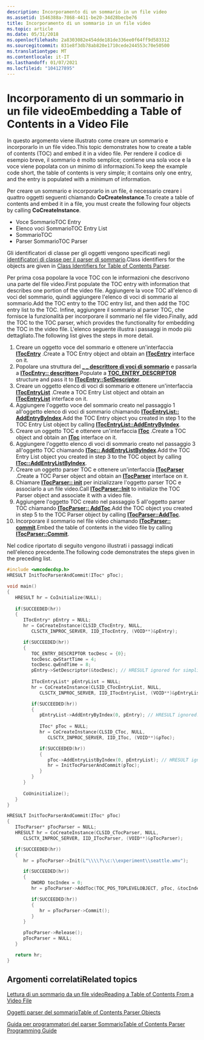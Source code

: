 ```yaml
---
description: Incorporamento di un sommario in un file video
ms.assetid: 1546388a-7868-4411-be20-34d28becbe76
title: Incorporamento di un sommario in un file video
ms.topic: article
ms.date: 05/31/2018
ms.openlocfilehash: 2a8303082e454dde181de336ee0f64ff9d583312
ms.sourcegitcommit: 831e8f3db78ab820e1710cede244553c70e50500
ms.translationtype: MT
ms.contentlocale: it-IT
ms.lasthandoff: 01/07/2021
ms.locfileid: "104127895"
---
```

# <a name="embedding-a-table-of-contents-in-a-video-file"></a><span data-ttu-id="0d525-103">Incorporamento di un sommario in un file video</span><span class="sxs-lookup"><span data-stu-id="0d525-103">Embedding a Table of Contents in a Video File</span></span>

<span data-ttu-id="0d525-104">In questo argomento viene illustrato come creare un sommario e incorporarlo in un file video.</span><span class="sxs-lookup"><span data-stu-id="0d525-104">This topic demonstrates how to create a table of contents (TOC) and embed it in a video file.</span></span> <span data-ttu-id="0d525-105">Per rendere il codice di esempio breve, il sommario è molto semplice; contiene una sola voce e la voce viene popolata con un minimo di informazioni.</span><span class="sxs-lookup"><span data-stu-id="0d525-105">To keep the example code short, the table of contents is very simple; it contains only one entry, and the entry is populated with a minimum of information.</span></span>

<span data-ttu-id="0d525-106">Per creare un sommario e incorporarlo in un file, è necessario creare i quattro oggetti seguenti chiamando **CoCreateInstance**.</span><span class="sxs-lookup"><span data-stu-id="0d525-106">To create a table of contents and embed it in a file, you must create the following four objects by calling **CoCreateInstance**.</span></span>

-   <span data-ttu-id="0d525-107">Voce Sommario</span><span class="sxs-lookup"><span data-stu-id="0d525-107">TOC Entry</span></span>
-   <span data-ttu-id="0d525-108">Elenco voci Sommario</span><span class="sxs-lookup"><span data-stu-id="0d525-108">TOC Entry List</span></span>
-   <span data-ttu-id="0d525-109">Sommario</span><span class="sxs-lookup"><span data-stu-id="0d525-109">TOC</span></span>
-   <span data-ttu-id="0d525-110">Parser Sommario</span><span class="sxs-lookup"><span data-stu-id="0d525-110">TOC Parser</span></span>

<span data-ttu-id="0d525-111">Gli identificatori di classe per gli oggetti vengono specificati negli [identificatori di classe per il parser di sommario](class-identifiers-for-toc-parser.md).</span><span class="sxs-lookup"><span data-stu-id="0d525-111">Class identifiers for the objects are given in [Class Identifiers for Table of Contents Parser](class-identifiers-for-toc-parser.md).</span></span>

<span data-ttu-id="0d525-112">Per prima cosa popolare la voce TOC con le informazioni che descrivono una parte del file video.</span><span class="sxs-lookup"><span data-stu-id="0d525-112">First populate the TOC entry with information that describes one portion of the video file.</span></span> <span data-ttu-id="0d525-113">Aggiungere la voce TOC all'elenco di voci del sommario, quindi aggiungere l'elenco di voci di sommario al sommario.</span><span class="sxs-lookup"><span data-stu-id="0d525-113">Add the TOC entry to the TOC entry list, and then add the TOC entry list to the TOC.</span></span> <span data-ttu-id="0d525-114">Infine, aggiungere il sommario al parser TOC, che fornisce la funzionalità per incorporare il sommario nel file video.</span><span class="sxs-lookup"><span data-stu-id="0d525-114">Finally, add the TOC to the TOC parser, which provides the functionality for embedding the TOC in the video file.</span></span> <span data-ttu-id="0d525-115">L'elenco seguente illustra i passaggi in modo più dettagliato.</span><span class="sxs-lookup"><span data-stu-id="0d525-115">The following list gives the steps in more detail.</span></span>

1.  <span data-ttu-id="0d525-116">Creare un oggetto voce del sommario e ottenere un'interfaccia [**ITocEntry**](/windows/desktop/api/wmcodecdsp/nn-wmcodecdsp-itocentry) .</span><span class="sxs-lookup"><span data-stu-id="0d525-116">Create a TOC Entry object and obtain an [**ITocEntry**](/windows/desktop/api/wmcodecdsp/nn-wmcodecdsp-itocentry) interface on it.</span></span>
2.  <span data-ttu-id="0d525-117">Popolare una struttura del [**\_ \_ descrittore di voci di sommario**](/windows/desktop/api/wmcodecdsp/ns-wmcodecdsp-toc_entry_descriptor) e passarla a [**ITocEntry:: descrittore**](/windows/desktop/api/wmcodecdsp/nf-wmcodecdsp-itocentry-setdescriptor).</span><span class="sxs-lookup"><span data-stu-id="0d525-117">Populate a [**TOC\_ENTRY\_DESCRIPTOR**](/windows/desktop/api/wmcodecdsp/ns-wmcodecdsp-toc_entry_descriptor) structure and pass it to [**ITocEntry::SetDescriptor**](/windows/desktop/api/wmcodecdsp/nf-wmcodecdsp-itocentry-setdescriptor).</span></span>
3.  <span data-ttu-id="0d525-118">Creare un oggetto elenco di voci di sommario e ottenere un'interfaccia [**ITocEntryList**](/windows/desktop/api/wmcodecdsp/nn-wmcodecdsp-itocentrylist) .</span><span class="sxs-lookup"><span data-stu-id="0d525-118">Create a TOC Entry List object and obtain an [**ITocEntryList**](/windows/desktop/api/wmcodecdsp/nn-wmcodecdsp-itocentrylist) interface on it.</span></span>
4.  <span data-ttu-id="0d525-119">Aggiungere l'oggetto voce del sommario creato nel passaggio 1 all'oggetto elenco di voci di sommario chiamando [**ITocEntryList:: AddEntryByIndex**](/windows/desktop/api/wmcodecdsp/nf-wmcodecdsp-itocentrylist-addentrybyindex).</span><span class="sxs-lookup"><span data-stu-id="0d525-119">Add the TOC Entry object you created in step 1 to the TOC Entry List object by calling [**ITocEntryList::AddEntryByIndex**](/windows/desktop/api/wmcodecdsp/nf-wmcodecdsp-itocentrylist-addentrybyindex).</span></span>
5.  <span data-ttu-id="0d525-120">Creare un oggetto TOC e ottenere un'interfaccia [**IToc**](/windows/desktop/api/wmcodecdsp/nn-wmcodecdsp-itoc) .</span><span class="sxs-lookup"><span data-stu-id="0d525-120">Create a TOC object and obtain an [**IToc**](/windows/desktop/api/wmcodecdsp/nn-wmcodecdsp-itoc) interface on it.</span></span>
6.  <span data-ttu-id="0d525-121">Aggiungere l'oggetto elenco di voci di sommario creato nel passaggio 3 all'oggetto TOC chiamando [**IToc:: AddEntryListByIndex**](/windows/desktop/api/wmcodecdsp/nf-wmcodecdsp-itoc-addentrylistbyindex).</span><span class="sxs-lookup"><span data-stu-id="0d525-121">Add the TOC Entry List object you created in step 3 to the TOC object by calling [**IToc::AddEntryListByIndex**](/windows/desktop/api/wmcodecdsp/nf-wmcodecdsp-itoc-addentrylistbyindex).</span></span>
7.  <span data-ttu-id="0d525-122">Creare un oggetto parser TOC e ottenere un'interfaccia [**ITocParser**](/windows/desktop/api/wmcodecdsp/nn-wmcodecdsp-itocparser) .</span><span class="sxs-lookup"><span data-stu-id="0d525-122">Create a TOC Parser object and obtain an [**ITocParser**](/windows/desktop/api/wmcodecdsp/nn-wmcodecdsp-itocparser) interface on it.</span></span>
8.  <span data-ttu-id="0d525-123">Chiamare [**ITocParser:: init**](/windows/desktop/api/wmcodecdsp/nf-wmcodecdsp-itocparser-init) per inizializzare l'oggetto parser TOC e associarlo a un file video.</span><span class="sxs-lookup"><span data-stu-id="0d525-123">Call [**ITocParser::Init**](/windows/desktop/api/wmcodecdsp/nf-wmcodecdsp-itocparser-init) to initialize the TOC Parser object and associate it with a video file.</span></span>
9.  <span data-ttu-id="0d525-124">Aggiungere l'oggetto TOC creato nel passaggio 5 all'oggetto parser TOC chiamando [**ITocParser:: AddToc**](/windows/desktop/api/wmcodecdsp/nf-wmcodecdsp-itocparser-addtoc).</span><span class="sxs-lookup"><span data-stu-id="0d525-124">Add the TOC object you created in step 5 to the TOC Parser object by calling [**ITocParser::AddToc**](/windows/desktop/api/wmcodecdsp/nf-wmcodecdsp-itocparser-addtoc).</span></span>
10. <span data-ttu-id="0d525-125">Incorporare il sommario nel file video chiamando [**ITocParser:: commit**](/windows/desktop/api/wmcodecdsp/nf-wmcodecdsp-itocparser-commit).</span><span class="sxs-lookup"><span data-stu-id="0d525-125">Embed the table of contents in the video file by calling [**ITocParser::Commit**](/windows/desktop/api/wmcodecdsp/nf-wmcodecdsp-itocparser-commit).</span></span>

<span data-ttu-id="0d525-126">Nel codice riportato di seguito vengono illustrati i passaggi indicati nell'elenco precedente.</span><span class="sxs-lookup"><span data-stu-id="0d525-126">The following code demonstrates the steps given in the preceding list.</span></span>


```C++
#include <wmcodecdsp.h>
HRESULT InitTocParserAndCommit(IToc* pToc);

void main()
{
   HRESULT hr = CoInitialize(NULL);
   
   if(SUCCEEDED(hr))
   {    
      ITocEntry* pEntry = NULL;
      hr = CoCreateInstance(CLSID_CTocEntry, NULL, 
         CLSCTX_INPROC_SERVER, IID_ITocEntry, (VOID**)&pEntry); 

      if(SUCCEEDED(hr))
      {
         TOC_ENTRY_DESCRIPTOR tocDesc = {0};
         tocDesc.qwStartTime = 4; 
         tocDesc.qwEndTime = 8;
         pEntry->SetDescriptor(&tocDesc); // HRESULT ignored for simplicity.    
    
         ITocEntryList* pEntryList = NULL;
         hr = CoCreateInstance(CLSID_CTocEntryList, NULL, 
            CLSCTX_INPROC_SERVER, IID_ITocEntryList, (VOID**)&pEntryList);

         if(SUCCEEDED(hr))
         {
            pEntryList->AddEntryByIndex(0, pEntry); // HRESULT ignored.
      
            IToc* pToc = NULL;
            hr = CoCreateInstance(CLSID_CToc, NULL, 
               CLSCTX_INPROC_SERVER, IID_IToc, (VOID**)&pToc);

            if(SUCCEEDED(hr))
            {
               pToc->AddEntryListByIndex(0, pEntryList); // HRESULT ignored.
               hr = InitTocParserAndCommit(pToc);
            }
         }
      }
     
      CoUninitialize();
   }
}

HRESULT InitTocParserAndCommit(IToc* pToc)
{
   ITocParser* pTocParser = NULL;
   HRESULT hr = CoCreateInstance(CLSID_CTocParser, NULL, 
      CLSCTX_INPROC_SERVER, IID_ITocParser, (VOID**)&pTocParser);

   if(SUCCEEDED(hr))
   {
      hr = pTocParser->Init(L"\\\\?\\c:\\experiment\\seattle.wmv");

      if(SUCCEEDED(hr))
      {
         DWORD tocIndex = 0;
         hr = pTocParser->AddToc(TOC_POS_TOPLEVELOBJECT, pToc, &tocIndex);

         if(SUCCEEDED(hr))
         {
            hr = pTocParser->Commit();
         }
      }

      pTocParser->Release();
      pTocParser = NULL;
   }

   return hr;
}
```



## <a name="related-topics"></a><span data-ttu-id="0d525-127">Argomenti correlati</span><span class="sxs-lookup"><span data-stu-id="0d525-127">Related topics</span></span>

<dl> <dt>

[<span data-ttu-id="0d525-128">Lettura di un sommario da un file video</span><span class="sxs-lookup"><span data-stu-id="0d525-128">Reading a Table of Contents From a Video File</span></span>](reading-a-table-of-contents-from-a-video-file.md)
</dt> <dt>

[<span data-ttu-id="0d525-129">Oggetti parser del sommario</span><span class="sxs-lookup"><span data-stu-id="0d525-129">Table of Contents Parser Objects</span></span>](toc-parser-objects.md)
</dt> <dt>

[<span data-ttu-id="0d525-130">Guida per programmatori del parser Sommario</span><span class="sxs-lookup"><span data-stu-id="0d525-130">Table of Contents Parser Programming Guide</span></span>](toc-parser-programming-guide.md)
</dt> </dl>

 

 




